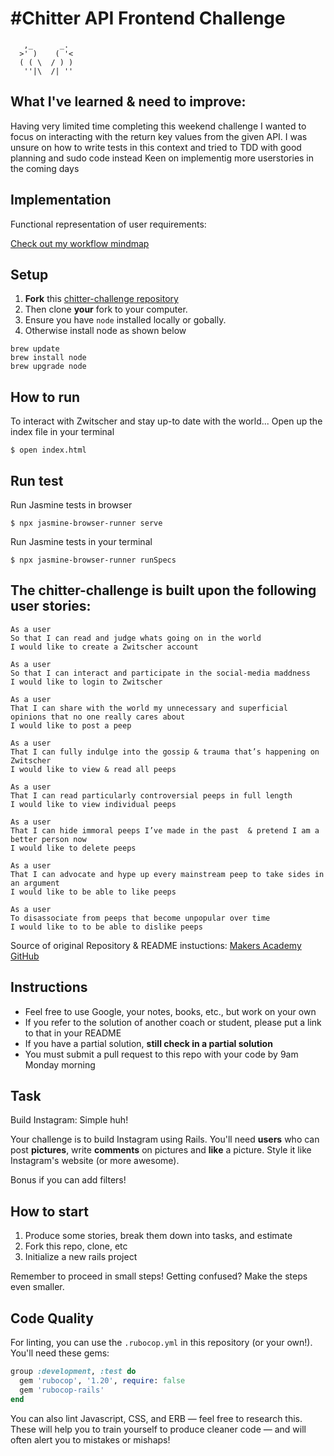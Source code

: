 # #Chitter API Frontend Challenge

```
   ,_      _.
  >' )    ( '<
  ( ( \  / ) )
   ''|\  /| ''
```

## What I've learned & need to improve:

Having very limited time completing this weekend challenge I wanted to focus on interacting with the return key values from the given API.
I was unsure on how to write tests in this context and tried to TDD with good planning and sudo code instead
Keen on implementig more userstories in the coming days

## Implementation

Functional representation of user requirements:

[Check out my workflow mindmap](https://github.com/CorinneBosch/frontend-api-challenge/main/public/images/mindmap.png)

## Setup

1. **Fork** this [chitter-challenge repository](https://github.com/CorinneBosch/frontend-api-challenge/tree/main)
2. Then clone **your** fork to your computer.
3. Ensure you have `node` installed locally or gobally.
4. Otherwise install node as shown below

```
brew update
brew install node
brew upgrade node
```

## How to run

To interact with Zwitscher and stay up-to date with the world...
Open up the index file in your terminal

```
$ open index.html
```

## Run test

Run Jasmine tests in browser

```
$ npx jasmine-browser-runner serve
```

Run Jasmine tests in your terminal

```
$ npx jasmine-browser-runner runSpecs
```

## The chitter-challenge is built upon the following user stories:

```
As a user
So that I can read and judge whats going on in the world
I would like to create a Zwitscher account

As a user
So that I can interact and participate in the social-media maddness
I would like to login to Zwitscher

As a user
That I can share with the world my unnecessary and superficial opinions that no one really cares about
I would like to post a peep

As a user
That I can fully indulge into the gossip & trauma that’s happening on Zwitscher
I would like to view & read all peeps

As a user
That I can read particularly controversial peeps in full length
I would like to view individual peeps

As a user
That I can hide immoral peeps I’ve made in the past  & pretend I am a better person now
I would like to delete peeps

As a user
That I can advocate and hype up every mainstream peep to take sides in an argument
I would like to be able to like peeps

As a user
To disassociate from peeps that become unpopular over time
I would like to to be able to dislike peeps
```

Source of original Repository & README instuctions: [Makers Academy GitHub](https://github.com/makersacademy/frontend-api-challenge)

## Instructions

- Feel free to use Google, your notes, books, etc., but work on your own
- If you refer to the solution of another coach or student, please put a link to that in your README
- If you have a partial solution, **still check in a partial solution**
- You must submit a pull request to this repo with your code by 9am Monday morning

## Task

Build Instagram: Simple huh!

Your challenge is to build Instagram using Rails. You'll need **users** who can post **pictures**, write **comments** on pictures and **like** a picture. Style it like Instagram's website (or more awesome).

Bonus if you can add filters!

## How to start

1. Produce some stories, break them down into tasks, and estimate
2. Fork this repo, clone, etc
3. Initialize a new rails project

Remember to proceed in small steps! Getting confused? Make the steps even smaller.

## Code Quality

For linting, you can use the `.rubocop.yml` in this repository (or your own!).
You'll need these gems:

```ruby
group :development, :test do
  gem 'rubocop', '1.20', require: false
  gem 'rubocop-rails'
end
```

You can also lint Javascript, CSS, and ERB — feel free to research this. These
will help you to train yourself to produce cleaner code — and will often alert
you to mistakes or mishaps!
